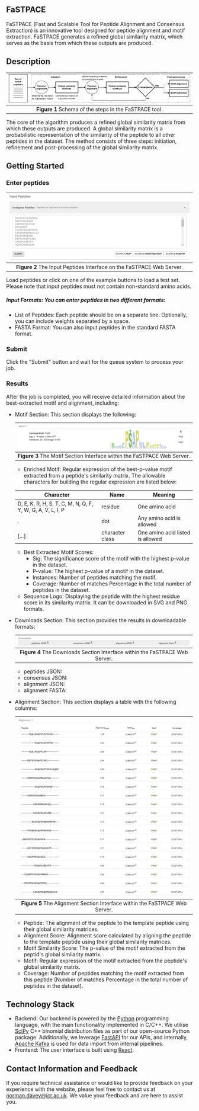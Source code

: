 ## FaSTPACE
FaSTPACE (Fast and Scalable Tool for Peptide Alignment and Consensus Extraction) is an innovative tool designed for peptide alignment and motif extraction. FaSTPACE generates a refined global similarity matrix, which serves as the basis from which these outputs are produced.

## Description

| ![FaSTPACE algorithm](https://raw.githubusercontent.com/hkotb/fastpace/master/img/algorithm.png) |
|:--:|
| **Figure 1** Schema of the steps in the FaSTPACE tool. |

The core of the algorithm produces a refined global similarity matrix from which these outputs are produced. A global similarity matrix is a probabilistic representation of the similarity of the peptide to all other peptides in the dataset. The method consists of three steps: initiation, refinement and post-processing of the global similarity matrix.

## Getting Started

### Enter peptides

| ![input](https://raw.githubusercontent.com/hkotb/fastpace/master/img/input.png) |
|:--:|
| **Figure 2** The Input Peptides Interface on the FaSTPACE Web Server. |

Load peptides or click on one of the example buttons to load a test set. Please note that input peptides must not contain non-standard amino acids.

##### Input Formats: You can enter peptides in two different formats:

- List of Peptides: Each peptide should be on a separate line. Optionally, you can include weights separated by a space.
- FASTA Format: You can also input peptides in the standard FASTA format.

### Submit
Click the "Submit" button and wait for the queue system to process your job.

### Results
After the job is completed, you will receive detailed information about the best-extracted motif and alignment, including:

- Motif Section: This section displays the following:
  
    <table align="center">
    <thead>
    <tr>
    <th align="center"><a target="_blank" rel="noopener noreferrer nofollow" href="https://raw.githubusercontent.com/hkotb/fastpace/master/img/motif.png"><img align="center" src="https://raw.githubusercontent.com/hkotb/fastpace/master/img/motif.png"></a></th>
    </tr>
    </thead>
    <tbody>
    <tr>
    <td align="center"><strong>Figure 3</strong> The Motif Section Interface within the FaSTPACE Web Server.</td>
    </tr>
    </tbody>
    </table>

    - Enriched Motif: Regular expression of the best-p-value motif extracted from a peptide's similarity matrix. The allowable characters for building the regular expression are listed below:
    <table align="center">
    <thead>
    <tr>
    <th align="center">Character</th><th align="center">Name</th><th align="center">Meaning</th>
    </tr>
    </thead>
    <tbody>
    <tr>
    <td>D, E, K, R, H, S, T, C, M, N, Q, F, Y, W, G, A, V, L, I, P</td><td>residue</td><td>One amino acid</td>
    </tr>
    <tr>
    <td>.</td><td>dot</td><td>Any amino acid is allowed</td>
    </tr>
    <tr>
    <td>[...]</td><td>character class</td><td>One amino acid listed is allowed</td>
    </tr>
    </tbody>
    </table>
    
    - Best Extracted Motif Scores: 
        - Sig: The significance score of the motif with the highest p-value in the dataset.
        - P-value: The highest p-value of a motif in the dataset.
        - Instances: Number of peptides matching the motif.
        - Coverage:  Number of matches Percentage in the total number of peptides in the dataset.
    - Sequence Logo: Displaying the peptide with the highest residue score in its similarity matrix. It can be downloaded in SVG and PNG formats.

- Downloads Section: This section provides the results in downloadable formats:

    <table align="center">
    <thead>
    <tr>
    <th align="center"><a target="_blank" rel="noopener noreferrer nofollow" href="https://raw.githubusercontent.com/hkotb/fastpace/master/img/downloads.png"><img align="center" src="https://raw.githubusercontent.com/hkotb/fastpace/master/img/downloads.png"></a></th>
    </tr>
    </thead>
    <tbody>
    <tr>
    <td align="center"><strong>Figure 4</strong> The Downloads Section Interface within the FaSTPACE Web Server.</td>
    </tr>
    </tbody>
    </table>

  - peptides JSON:
  - consensus JSON:
  - alignment JSON:
  - alignment FASTA:

- Alignment Section: This section displays a table with the following columns:
  
    <table align="center">
    <thead>
    <tr>
    <th align="center"><a target="_blank" rel="noopener noreferrer nofollow" href="https://raw.githubusercontent.com/hkotb/fastpace/master/img/alignment.png"><img align="center" src="https://raw.githubusercontent.com/hkotb/fastpace/master/img/alignment.png"></a></th>
    </tr>
    </thead>
    <tbody>
    <tr>
    <td align="center"><strong>Figure 5</strong> The Alignment Section Interface within the FaSTPACE Web Server.</td>
    </tr>
    </tbody>
    </table>

    - Peptide: The alignment of the peptide to the template peptide using their global similarity matrices.
    - Alignment Score: Alignment score calculated by aligning the peptide to the template peptide using their global similarity matrices.
    - Motif Similarity Score: The p-value of the motif extracted from the peptid's global similarity matrix.
    - Motif: Regular expression of the motif extracted from the peptide's global similarity matrix.
    - Coverage: Number of peptides matching the motif extracted from this peptide (Number of matches Percentage in the total number of peptides in the dataset).

## Technology Stack
- Backend: Our backend is powered by the [Python](https://www.python.org/) programming language, with the main functionality implemented in C/C++. We utilise [SciPy](https://scipy.org/) C++ binomial distribution files as part of our open-source Python package. Additionally, we leverage [FastAPI](https://fastapi.tiangolo.com/) for our APIs, and internally, [Apache Kafka](https://kafka.apache.org/) is used for data import from internal pipelines.
- Frontend: The user interface is built using [React](https://react.dev/).

## Contact Information and Feedback
If you require technical assistance or would like to provide feedback on your experience with the website, please feel free to contact us at norman.davey@icr.ac.uk. We value your feedback and are here to assist you.
